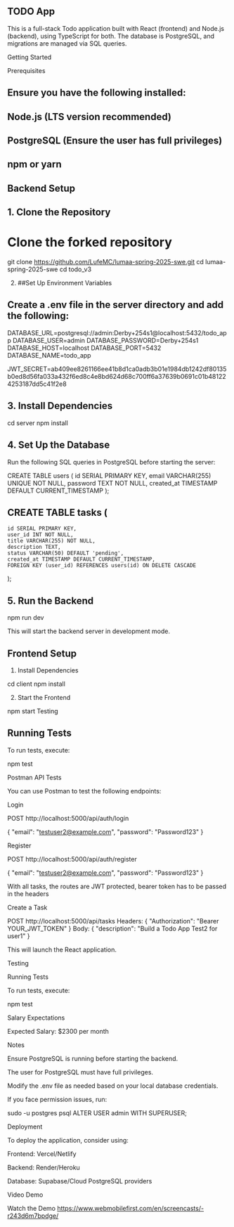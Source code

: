 ## TODO App

This is a full-stack Todo application built with React (frontend) and Node.js (backend), using TypeScript for both. The database is PostgreSQL, and migrations are managed via SQL queries.

Getting Started

Prerequisites

## Ensure you have the following installed:

## Node.js (LTS version recommended)

## PostgreSQL (Ensure the user has full privileges)

## npm or yarn

## Backend Setup

## 1. Clone the Repository

# Clone the forked repository
git clone  https://github.com/LufeMC/lumaa-spring-2025-swe.git
cd lumaa-spring-2025-swe
cd todo_v3

2. ##Set Up Environment Variables

## Create a .env file in the server directory and add the following:

DATABASE_URL=postgresql://admin:Derby+254s1@localhost:5432/todo_app
DATABASE_USER=admin
DATABASE_PASSWORD=Derby+254s1
DATABASE_HOST=localhost
DATABASE_PORT=5432
DATABASE_NAME=todo_app

JWT_SECRET=ab409ee8261166ee41b8d1ca0adb3b01e1984db1242df80135b0ed8d56fa033a432f6ed8c4e8bd624d68c700ff6a37639b0691c01b481224253187dd5c41f2e8

## 3. Install Dependencies

cd server
npm install

## 4. Set Up the Database

Run the following SQL queries in PostgreSQL before starting the server:

CREATE TABLE users (
    id SERIAL PRIMARY KEY,
    email VARCHAR(255) UNIQUE NOT NULL,
    password TEXT NOT NULL,
    created_at TIMESTAMP DEFAULT CURRENT_TIMESTAMP
);

## CREATE TABLE tasks (
    id SERIAL PRIMARY KEY,
    user_id INT NOT NULL,
    title VARCHAR(255) NOT NULL,
    description TEXT,
    status VARCHAR(50) DEFAULT 'pending',
    created_at TIMESTAMP DEFAULT CURRENT_TIMESTAMP,
    FOREIGN KEY (user_id) REFERENCES users(id) ON DELETE CASCADE
);

## 5. Run the Backend

npm run dev

This will start the backend server in development mode.

## Frontend Setup

1. Install Dependencies

cd client
npm install

2. Start the Frontend

npm start
Testing

## Running Tests

To run tests, execute:

npm test

Postman API Tests

You can use Postman to test the following endpoints:

Login

POST http://localhost:5000/api/auth/login

{
  "email": "testuser2@example.com",
  "password": "Password123"
}

Register

POST http://localhost:5000/api/auth/register

{
  "email": "testuser2@example.com",
  "password": "Password123"
}

With all tasks, the routes are JWT protected, bearer token has to be passed in the headers

Create a Task

POST http://localhost:5000/api/tasks
Headers:
{
  "Authorization": "Bearer YOUR_JWT_TOKEN"
}
Body:
{
  "description": "Build a Todo App Test2 for user1"
}

This will launch the React application.

Testing

Running Tests

To run tests, execute:

npm test

Salary Expectations

Expected Salary: $2300  per month

Notes

Ensure PostgreSQL is running before starting the backend.

The user for PostgreSQL must have full privileges.

Modify the .env file as needed based on your local database credentials.

If you face permission issues, run:

sudo -u postgres psql
ALTER USER admin WITH SUPERUSER;

Deployment

To deploy the application, consider using:

Frontend: Vercel/Netlify

Backend: Render/Heroku

Database: Supabase/Cloud PostgreSQL providers

Video Demo

Watch the Demo
https://www.webmobilefirst.com/en/screencasts/-r243d6m7bpdge/



